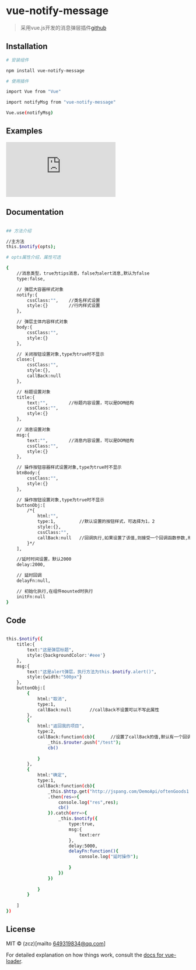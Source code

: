 # vue-notify-message

> 采用vue.js开发的消息弹层插件[github](https://github.com/z649319834/vue-nitify-message.git)

## Installation

``` bash
# 安装组件

npm install vue-notify-message

# 使用插件

import Vue from "Vue"

import notifyMsg from "vue-notify-message"

Vue.use(notifyMsg)

```

## Examples

![demo](https://z649319834.github.io/demo/index.html)

## Documentation

``` bash

## 方法介绍

//主方法
this.$notify(opts);

# opts属性介绍，属性可选

{
	//消息类型，true为tips消息，false为alert消息,默认为false
	type:false,

	// 弹层大容器样式对象
	notify:{
		cssClass:"",	//类名样式设置
		style:{}		//行内样式设置
	},

	// 弹层主体内容样式对象
	body:{
		cssClass:"",	
		style:{}
	},

	// 关闭按钮设置对象,type为true时不显示
	close:{
		cssClass:"",
		style:{},
		callBack:null
	},

	// 标题设置对象
	title:{
		text:"",		//标题内容设置，可以是DOM结构
		cssClass:"",
		style:{}
	},

	// 消息设置对象
	msg:{
		text:"",		//消息内容设置，可以是DOM结构
		cssClass:"",
		style:{}
	},

	// 操作按钮容器样式设置对象,type为true时不显示
	btnBody:{
		cssClass:"",
		style:{}
	},

	// 操作按钮设置对象,type为true时不显示
	buttonObj:[
		/*{
			html:"",
			type:1,			//默认设置的按钮样式，可选择为1，2
			style:{},
			cssClass:"",
			callBack:null	//回调执行,如果设置了该值,则接受一个回调函数参数,用于执行后关闭弹层
		}*/
	],

	//延时时间设置，默认2000
	delay:2000,

	// 延时回调
	delayFn:null,

	// 初始化执行,在组件mounted时执行
	initFn:null
}

```

## Code

```bash

this.$notify({
    title:{
        text:"这是弹层标题",
        style:{backgroundColor:'#eee'}
    },
    msg:{
        text:"这是alert弹层，执行方法为this.$notify.alert()",
        style:{width:"500px"}
    },
    buttonObj:[
        {
            html:"取消",
            type:1,
            callBack:null 		//callBack不设置可以不写此属性
        },
        {
            html:"返回我的项目",
            type:2,
            callBack:function(cb){		//设置了callBack的值,默认有一个回调函数参数需要在此函数里执行，用于关闭弹层
                _this.$router.push("/test");
                cb()
          
            }
        },
        {
            html:"确定",
            type:1,
            callBack:function(cb){
                _this.$http.get("http://jspang.com/DemoApi/oftenGoods1.php")
                .then(res=>{
                    console.log("res",res);
                    cb()
                }).catch(err=>{
                    _this.$notify({
                        type:true,
                        msg:{
                            text:err
                        },
                        delay:5000,
                        delayFn:function(){
                            console.log("延时操作");
                            
                        }
                    })
                })
                
            }
        }
    
    ]
})

```

## License

MIT © (zcz)[mailto 649319834@qq.com]

For detailed explanation on how things work, consult the [docs for vue-loader](http://vuejs.github.io/vue-loader).
